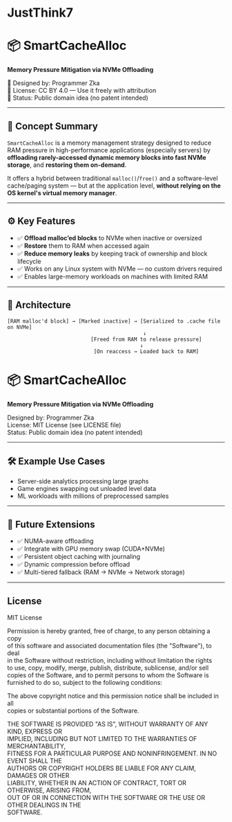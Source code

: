 # JustThink7
# 📦 SmartCacheAlloc
**Memory Pressure Mitigation via NVMe Offloading**

🔹 Designed by: Programmer Zka  
🔹 License: CC BY 4.0 — Use it freely with attribution  
🔹 Status: Public domain idea (no patent intended)

---

## 🧠 Concept Summary

`SmartCacheAlloc` is a memory management strategy designed to reduce RAM pressure in high-performance applications (especially servers) by **offloading rarely-accessed dynamic memory blocks into fast NVMe storage**, and **restoring them on-demand**.

It offers a hybrid between traditional `malloc()`/`free()` and a software-level cache/paging system — but at the application level, **without relying on the OS kernel's virtual memory manager**.

---

## ⚙️ Key Features

- ✅ **Offload malloc’ed blocks** to NVMe when inactive or oversized
- ✅ **Restore** them to RAM when accessed again
- ✅ **Reduce memory leaks** by keeping track of ownership and block lifecycle
- ✅ Works on any Linux system with NVMe — no custom drivers required
- ✅ Enables large-memory workloads on machines with limited RAM

---

## 🔬 Architecture

```text
[RAM malloc'd block] → [Marked inactive] → [Serialized to .cache file on NVMe]
                                            ↓
                           [Freed from RAM to release pressure]
                                           ↓
                            [On reaccess → Loaded back to RAM]
```

# 📦 SmartCacheAlloc
**Memory Pressure Mitigation via NVMe Offloading**

Designed by: Programmer Zka  
License: MIT License (see LICENSE file)  
Status: Public domain idea (no patent intended)

---

## 🛠️ Example Use Cases

- Server-side analytics processing large graphs  
- Game engines swapping out unloaded level data  
- ML workloads with millions of preprocessed samples  

---

## 🚀 Future Extensions

- ✅ NUMA-aware offloading  
- ✅ Integrate with GPU memory swap (CUDA+NVMe)  
- ✅ Persistent object caching with journaling  
- ✅ Dynamic compression before offload  
- ✅ Multi-tiered fallback (RAM → NVMe → Network storage)  

---

## License

MIT License

Permission is hereby granted, free of charge, to any person obtaining a copy  
of this software and associated documentation files (the "Software"), to deal  
in the Software without restriction, including without limitation the rights  
to use, copy, modify, merge, publish, distribute, sublicense, and/or sell  
copies of the Software, and to permit persons to whom the Software is  
furnished to do so, subject to the following conditions:

The above copyright notice and this permission notice shall be included in all  
copies or substantial portions of the Software.

THE SOFTWARE IS PROVIDED "AS IS", WITHOUT WARRANTY OF ANY KIND, EXPRESS OR  
IMPLIED, INCLUDING BUT NOT LIMITED TO THE WARRANTIES OF MERCHANTABILITY,  
FITNESS FOR A PARTICULAR PURPOSE AND NONINFRINGEMENT. IN NO EVENT SHALL THE  
AUTHORS OR COPYRIGHT HOLDERS BE LIABLE FOR ANY CLAIM, DAMAGES OR OTHER  
LIABILITY, WHETHER IN AN ACTION OF CONTRACT, TORT OR OTHERWISE, ARISING FROM,  
OUT OF OR IN CONNECTION WITH THE SOFTWARE OR THE USE OR OTHER DEALINGS IN THE  
SOFTWARE.

